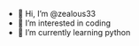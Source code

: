- 👋 Hi, I’m @zealous33
- 👀 I’m interested in coding
- 🌱 I’m currently learning python


<!---
zealous33/zealous33 is a ✨ special ✨ repository because its `README.md` (this file) appears on your GitHub profile.
You can click the Preview link to take a look at your changes.
--->
